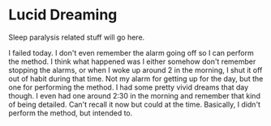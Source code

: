 # Lucid Dreaming
Sleep paralysis related stuff will go here.

I failed today. I don't even remember the alarm going off so I can perform the method. I think what happened was I either somehow don't remember stopping the alarms, or when I woke up around 2 in the morning, I shut it off out of habit during that time. Not my alarm for getting up for the day, but the one for performing the method. I had some pretty vivid dreams that day though. I even had one around 2:30 in the morning and remember that kind of being detailed. Can't recall it now but could at the time. Basically, I didn't perform the method, but intended to.
